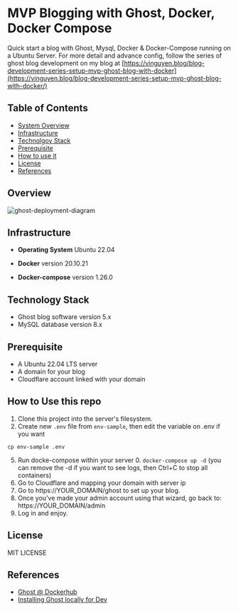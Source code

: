 # MVP Blogging with Ghost, Docker, Docker Compose
Quick start a blog with Ghost, Mysql, Docker & Docker-Compose running on a Ubuntu Server.
For more detail and advance config, follow the series of ghost blog development on my blog at [https://vinguyen.blog/blog-development-series-setup-mvp-ghost-blog-with-docker](https://vinguyen.blog/blog-development-series-setup-mvp-ghost-blog-with-docker/)


## Table of Contents
- [System Overview](#overview)
- [Infrastructure](#infrastructure)
- [Technolgoy Stack](#technology-stack)
- [Prerequisite](#prerequisite)
- [How to use it](#how-to-use-it)
- [License](#license)
- [References](#references)

## Overview

![ghost-deployment-diagram](https://github.com/ngtrieuvi92/mvp-ghost-blog-docker/assets/vinguyen-blog-deployment-diagram-ghost-docker.jpg)

## Infrastructure
- **Operating System** Ubuntu 22.04

- **Docker** version 20.10.21

- **Docker-compose** version 1.26.0

## Technology Stack
- Ghost blog software version 5.x
- MySQL database version 8.x

## Prerequisite
- A Ubuntu 22.04 LTS server
- A domain for your blog
- Cloudflare account linked with your domain

## How to Use this repo
1. Clone this project into the server's filesystem.
2. Create new `.env` file from `env-sample`, then edit the variable on .env if you want
```
cp env-sample .env

```
5. Run docke-compose within your server
    0. ```docker-compose up -d```  (you can remove the -d if you want to see logs, then Ctrl+C to stop all containers)
6. Go to Cloudflare and mapping your domain with server ip
7. Go to https://YOUR_DOMAIN/ghost to set up your blog.
8. Once you've made your admin account using that wizard, go back to: https://YOUR_DOMAIN/admin
9. Log in and enjoy.



## License 
MIT LICENSE

## References
+ [Ghost @ Dockerhub](https://hub.docker.com/_/ghost/)
+ [Installing Ghost locally for Dev](https://docs.ghost.org/docs/install-local)

